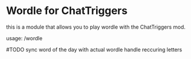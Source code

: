 # Wordle for ChatTriggers
this is a module that allows you to play wordle with the ChatTriggers mod.

usage: /wordle

#TODO
sync word of the day with actual wordle
handle reccuring letters
